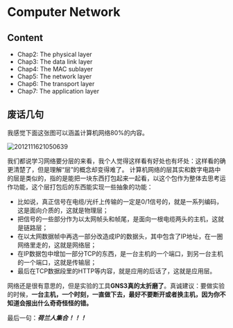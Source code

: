 # Computer Network

## Content

- Chap2: The physical layer
- Chap3: The data link layer
- Chap4: The MAC sublayer
- Chap5: The network layer
- Chap6: The transport layer
- Chap7: The application layer

## 废话几句

我感觉下面这张图可以涵盖计算机网络80%的内容。

![2012111621050639](https://user-images.githubusercontent.com/88762511/155871869-d77e3a16-9ee7-45c4-a6bc-61ebad88cdb5.jpg)

我们都说学习网络要分层的来看，我个人觉得这样看有好处也有坏处：这样看的确更清楚了，但是理解“层”的概念却变得难了。
计算机网络的层其实和数字电路中的层是类似的，指的是能把一块东西打包起来一起看，以这个包作为整体去思考运作功能，这个层打包后的东西能实现一些抽象的功能：

- 比如说，真正信号在电缆/光纤上传输的一定是0/1信号的，就是一系列编码，这是面向介质的，这就是物理层；
- 把信号的一些部分作为以太网帧头和帧尾，是面向一根电缆两头的主机，这就是链路层；
- 在以太网数据帧中再选一部分改造成IP的数据头，其中包含了IP地址，在一圈网络里走的，这就是网络层；
- 在IP数据包中增加一部分TCP的东西，是一台主机的一个端口，到另一台主机的一个端口，这就是传输层；
- 最后在TCP数据段里的HTTP等内容，就是应用的后话了，这就是应用层。

网络还是很有意思的，但是实验的工具**GNS3真的太折磨了**。真诚建议：要做实验的时候，**一台主机，一个时刻，一直做下去，最好不要断开或者换主机，因为你不知道会报出什么奇奇怪怪的错。**

最后一句：***荷兰人集合！！！***
